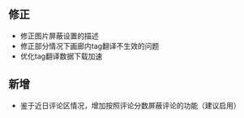 ## 修正
- 修正图片屏蔽设置的描述
- 修正部分情况下画廊内tag翻译不生效的问题
- 优化tag翻译数据下载加速

## 新增
- 鉴于近日评论区情况，增加按照评论分数屏蔽评论的功能（建议启用）
